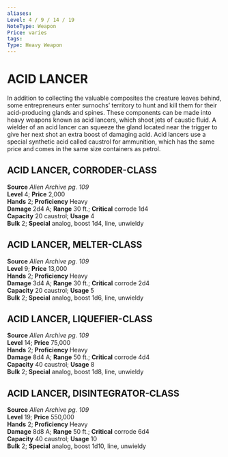 ```yaml
---
aliases: 
Level: 4 / 9 / 14 / 19
NoteType: Weapon
Price: varies
tags: 
Type: Heavy Weapon
---
```

# ACID LANCER
In addition to collecting the valuable composites the creature leaves behind, some entrepreneurs enter surnochs’ territory to hunt and kill them for their acid-producing glands and spines. These components can be made into heavy weapons known as acid lancers, which shoot jets of caustic fluid. A wielder of an acid lancer can squeeze the gland located near the trigger to give her next shot an extra boost of damaging acid. Acid lancers use a special synthetic acid called caustrol for ammunition, which has the same price and comes in the same size containers as petrol.  

##  ACID LANCER, CORRODER-CLASS

**Source** _Alien Archive pg. 109_  
**Level** 4; **Price** 2,000  
**Hands** 2; **Proficiency** Heavy  
**Damage** 2d4 A; **Range** 30 ft.; **Critical** corrode 1d4  
**Capacity** 20 caustrol; **Usage** 4  
**Bulk** 2; **Special** analog, boost 1d4, line, unwieldy

##  ACID LANCER, MELTER-CLASS

**Source** _Alien Archive pg. 109_  
**Level** 9; **Price** 13,000  
**Hands** 2; **Proficiency** Heavy  
**Damage** 3d4 A; **Range** 30 ft.; **Critical** corrode 2d4  
**Capacity** 20 caustrol; **Usage** 5  
**Bulk** 2; **Special** analog, boost 1d6, line, unwieldy

##  ACID LANCER, LIQUEFIER-CLASS

**Source** _Alien Archive pg. 109_  
**Level** 14; **Price** 75,000  
**Hands** 2; **Proficiency** Heavy  
**Damage** 8d4 A; **Range** 50 ft.; **Critical** corrode 4d4  
**Capacity** 40 caustrol; **Usage** 8  
**Bulk** 2; **Special** analog, boost 1d8, line, unwieldy

##  ACID LANCER, DISINTEGRATOR-CLASS

**Source** _Alien Archive pg. 109_  
**Level** 19; **Price** 550,000  
**Hands** 2; **Proficiency** Heavy  
**Damage** 8d8 A; **Range** 50 ft.; **Critical** corrode 6d4  
**Capacity** 40 caustrol; **Usage** 10  
**Bulk** 2; **Special** analog, boost 1d10, line, unwieldy
